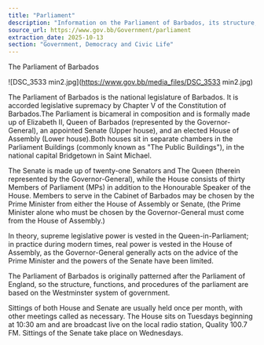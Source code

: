 ```yaml
---
title: "Parliament"
description: "Information on the Parliament of Barbados, its structure, functions, and procedures based on the Westminster system."
source_url: https://www.gov.bb/Government/parliament
extraction_date: 2025-10-13
section: "Government, Democracy and Civic Life"
---
```


The Parliament of Barbados

![DSC_3533 min2.jpg](https://www.gov.bb/media_files/DSC_3533 min2.jpg)

The Parliament of Barbados is the national legislature of Barbados. It is accorded legislative supremacy by Chapter V of the Constitution of Barbados.The Parliament is bicameral in composition and is formally made up of Elizabeth II, Queen of Barbados (represented by the Governor-General), an appointed Senate (Upper house), and an elected House of Assembly (Lower house).Both houses sit in separate chambers in the Parliament Buildings (commonly known as "The Public Buildings"), in the national capital Bridgetown in Saint Michael.

The Senate is made up of twenty-one Senators and The Queen (therein represented by the Governor-General), while the House consists of thirty Members of Parliament (MPs) in addition to the Honourable Speaker of the House. Members to serve in the Cabinet of Barbados may be chosen by the Prime Minister from either the House of Assembly or Senate, (the Prime Minister alone who must be chosen by the Governor-General must come from the House of Assembly.)

In theory, supreme legislative power is vested in the Queen-in-Parliament; in practice during modern times, real power is vested in the House of Assembly, as the Governor-General generally acts on the advice of the Prime Minister and the powers of the Senate have been limited.

The Parliament of Barbados is originally patterned after the Parliament of England, so the structure, functions, and procedures of the parliament are based on the Westminster system of government.

Sittings of both House and Senate are usually held once per month, with other meetings called as necessary. The House sits on Tuesdays beginning at 10:30 am and are broadcast live on the local radio station, Quality 100.7 FM. Sittings of the Senate take place on Wednesdays.
